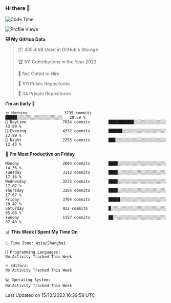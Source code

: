 ### Hi there 👋

<!--
**qbosen/qbosen** is a ✨ _special_ ✨ repository because its `README.md` (this file) appears on your GitHub profile.

Here are some ideas to get you started:

- 🔭 I’m currently working on ...
- 🌱 I’m currently learning ...
- 👯 I’m looking to collaborate on ...
- 🤔 I’m looking for help with ...
- 💬 Ask me about ...
- 📫 How to reach me: ...
- 😄 Pronouns: ...
- ⚡ Fun fact: ...
-->

<!--START_SECTION:waka-->
![Code Time](http://img.shields.io/badge/Code%20Time-2%2C111%20hrs%2036%20mins-blue)

![Profile Views](http://img.shields.io/badge/Profile%20Views-0-blue)

**🐱 My GitHub Data** 

> 📦 435.4 kB Used in GitHub's Storage 
 > 
> 🏆 511 Contributions in the Year 2023
 > 
> 🚫 Not Opted to Hire
 > 
> 📜 101 Public Repositories 
 > 
> 🔑 34 Private Repositories 
 > 
**I'm an Early 🐤** 

```text
🌞 Morning                3735 commits        █████░░░░░░░░░░░░░░░░░░░░   20.59 % 
🌆 Daytime                7814 commits        ███████████░░░░░░░░░░░░░░   43.09 % 
🌃 Evening                4332 commits        ██████░░░░░░░░░░░░░░░░░░░   23.89 % 
🌙 Night                  2255 commits        ███░░░░░░░░░░░░░░░░░░░░░░   12.43 % 
```
📅 **I'm Most Productive on Friday** 

```text
Monday                   2604 commits        ████░░░░░░░░░░░░░░░░░░░░░   14.36 % 
Tuesday                  3112 commits        ████░░░░░░░░░░░░░░░░░░░░░   17.16 % 
Wednesday                3232 commits        ████░░░░░░░░░░░░░░░░░░░░░   17.82 % 
Thursday                 3205 commits        ████░░░░░░░░░░░░░░░░░░░░░   17.67 % 
Friday                   3704 commits        █████░░░░░░░░░░░░░░░░░░░░   20.42 % 
Saturday                 922 commits         █░░░░░░░░░░░░░░░░░░░░░░░░   05.08 % 
Sunday                   1357 commits        ██░░░░░░░░░░░░░░░░░░░░░░░   07.48 % 
```


📊 **This Week I Spent My Time On** 

```text
🕑︎ Time Zone: Asia/Shanghai

💬 Programming Languages: 
No Activity Tracked This Week

🔥 Editors: 
No Activity Tracked This Week

💻 Operating System: 
No Activity Tracked This Week
```


 Last Updated on 15/10/2023 16:39:58 UTC
<!--END_SECTION:waka-->
